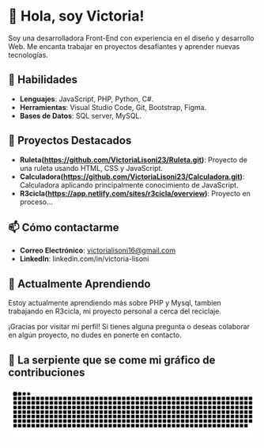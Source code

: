 # 👋 Hola, soy Victoria!

Soy una desarrolladora Front-End con experiencia en el diseño y desarrollo Web. Me encanta trabajar en proyectos desafiantes y aprender nuevas tecnologías.

## 🔧 Habilidades

- **Lenguajes**: JavaScript, PHP, Python, C#.
- **Herramientas**: Visual Studio Code, Git, Bootstrap, Figma.
- **Bases de Datos**: SQL server, MySQL.

## 🌟 Proyectos Destacados

- **Ruleta(https://github.com/VictoriaLisoni23/Ruleta.git)**: Proyecto de una ruleta usando HTML, CSS y JavaScript.
- **Calculadora(https://github.com/VictoriaLisoni23/Calculadora.git)**: Calculadora aplicando principalmente conocimiento de JavaScript.
- **R3cicla(https://app.netlify.com/sites/r3cicla/overview)**: Proyecto en proceso...

## 📫 Cómo contactarme

- **Correo Electrónico**: victorialisoni16@gmail.com
- **LinkedIn**: linkedin.com/in/victoria-lisoni

## 🌱 Actualmente Aprendiendo

Estoy actualmente aprendiendo más sobre PHP y Mysql, tambien trabajando en R3cicla, mi proyecto personal a cerca del reciclaje.


¡Gracias por visitar mi perfil! Si tienes alguna pregunta o deseas colaborar en algún proyecto, no dudes en ponerte en contacto.


## 🐍 La serpiente que se come mi gráfico de contribuciones
	
<p align = "center">
	<img src = "https://raw.githubusercontent.com/Platane/snk/output/github-contribution-grid-snake.svg" alt = "Snake Game"/>
</p>
